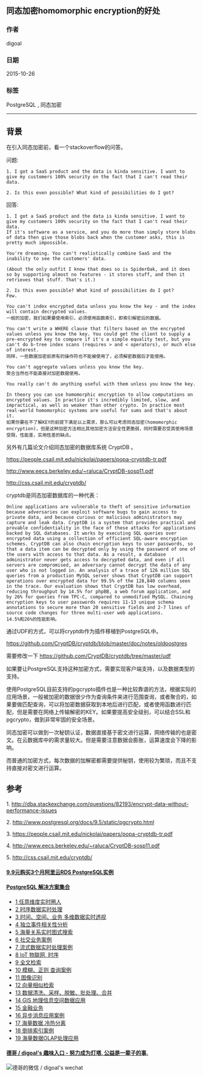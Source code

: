 ## 同态加密homomorphic encryption的好处  
                                                                                                                                                                         
### 作者                                                                                                                                                        
digoal                                                                                                                                                        
                                                                                                                                                        
### 日期                                                                                                                                                         
2015-10-26                                                                                                                                             
                                                                                                                                                          
### 标签                                                                                                                                                        
PostgreSQL , 同态加密          
                                                                                                                                                                    
----                                                                                                                                                                    
                                                                                                                                                                     
## 背景                                                                                             
在引入同态加密前，看一个stackoverflow的问答。  
  
问题:  
  
```  
1. I got a SaaS product and the data is kinda sensitive. I want to give my customers 100% security on the fact that I can't read their data.  
  
2. Is this even possible? What kind of possibilities do I got?  
```  
  
回答:  
  
```  
1. I got a SaaS product and the data is kinda sensitive. I want to give my customers 100% security on the fact that I can't read their data.  
If it's software as a service, and you do more than simply store blobs of data then give those blobs back when the customer asks, this is pretty much impossible.  
  
You're dreaming. You can't realistically combine SaaS and the inability to see the customers' data.  
  
(About the only outfit I know that does so is SpiderOak, and it does so by supporting almost no features - it stores stuff, and then it retrieves that stuff. That's it.)  
  
2. Is this even possible? What kind of possibilities do I got?  
Few.  
  
You can't index encrypted data unless you know the key - and the index will contain decrypted values.  
一般的加密，我们如果要使用索引，必须使用函数索引，即索引解密后的数据。  
  
You can't write a WHERE clause that filters based on the encrypted values unless you know the key. You could get the client to supply a pre-encrypted key to compare if it's a simple equality test, but you can't do b-tree index scans (requires > and < operators), or much else of interest.  
同样，一些数据加密前原有的操作符也不能被使用了，必须解密数据后才能使用。  
  
You can't aggregate values unless you know the key.  
聚合当然也不能直接对加密数据使用。  
  
You really can't do anything useful with them unless you know the key.  
  
In theory you can use homomorphic encryption to allow computations on encrypted values. In practice it's incredibly limited, slow, and impractical, as well as weaker than other crypto. In practice most real-world homomorphic systems are useful for sums and that's about it.  
如果你要在不了解KEY的前提下满足以上需求，那么可以考虑同态加密(homomorphic encryption)，但是这种加密方法相比其他加密方法安全性更脆弱，同时需要忍受其使用场景受限，性能差，实用性差的缺点。  
```  
  
另外有几篇论文介绍同态加密的数据库系统 CryptDB 。  
  
https://people.csail.mit.edu/nickolai/papers/popa-cryptdb-tr.pdf  
  
http://www.eecs.berkeley.edu/~raluca/CryptDB-sosp11.pdf  
  
http://css.csail.mit.edu/cryptdb/  
  
  
cryptdb是同态加密数据库的一种代表：  
  
```  
Online applications are vulnerable to theft of sensitive information because adversaries can exploit software bugs to gain access to private data, and because curious or malicious administrators may capture and leak data. CryptDB is a system that provides practical and provable confidentiality in the face of these attacks for applications backed by SQL databases. It works by executing SQL queries over encrypted data using a collection of efficient SQL-aware encryption schemes. CryptDB can also chain encryption keys to user passwords, so that a data item can be decrypted only by using the password of one of the users with access to that data. As a result, a database administrator never gets access to decrypted data, and even if all servers are compromised, an adversary cannot decrypt the data of any user who is not logged in. An analysis of a trace of 126 million SQL queries from a production MySQL server shows that CryptDB can support operations over encrypted data for 99.5% of the 128,840 columns seen in the trace. Our evaluation shows that CryptDB has low overhead, reducing throughput by 14.5% for phpBB, a web forum application, and by 26% for queries from TPC-C, compared to unmodified MySQL. Chaining encryption keys to user passwords requires 11-13 unique schema annotations to secure more than 20 sensitive fields and 2-7 lines of source code changes for three multi-user web applications.  
14.5%和26%的性能影响。  
```  
  
通过UDF的方式，可以将cryptdb作为插件移植到PostgreSQL中。  
  
https://github.com/CryptDB/cryptdb/blob/master/doc/notes/oldpostgres  
  
需要修改一下  https://github.com/CryptDB/cryptdb/tree/master/udf  
  
如果要让PostgreSQL支持这种加密方式，需要实现客户端支持，以及数据类型的支持。  
  
使用PostgreSQL目前支持的pgcrypto插件也是一种比较靠谱的方法，根据实际的应用场景，一般被加密的数据很少作为查询条件来进行范围查询，或者聚合的，如果要做匹配查询，可以将加密数据获取到本地后进行匹配，或者使用函数进行匹配，但是需要在网络上传输解密的KEY。如果要提高安全级别，可以结合SSL和pgcrypto，做到非常牢固的安全场景。  
  
同态加密可以做到一次秘钥认证，数据直接基于密文进行运算，网络传输的也是密文。在云数据库中的需求量较大。但是需要注意数据会膨胀，运算速度会下降的影响。  
  
而普通的加密方式，每次数据的加解密都需要提供秘钥，使用较为繁琐，而且不支持直接对密文进行运算。  
  
## 参考  
1\. http://dba.stackexchange.com/questions/82193/encrypt-data-without-performance-issues  
  
2\. http://www.postgresql.org/docs/9.5/static/pgcrypto.html  
  
3\. https://people.csail.mit.edu/nickolai/papers/popa-cryptdb-tr.pdf  
  
4\. http://www.eecs.berkeley.edu/~raluca/CryptDB-sosp11.pdf  
  
5\. http://css.csail.mit.edu/cryptdb/  
  
  
  
  
  
  
  
  
  
  
  
  
  
  
  
  
  
  
  
  
  
  
  
  
  
  
  
  
  
  
  
  
  
  
  
  
  
  
  
  
  
  
  
  
  
  
  
  
  
  
  
  
  
  
  
#### [9.9元购买3个月阿里云RDS PostgreSQL实例](https://www.aliyun.com/database/postgresqlactivity "57258f76c37864c6e6d23383d05714ea")
  
  
#### [PostgreSQL 解决方案集合](https://yq.aliyun.com/topic/118 "40cff096e9ed7122c512b35d8561d9c8")
- [1 任意维度实时圈人](https://yq.aliyun.com/topic/118 "40cff096e9ed7122c512b35d8561d9c8")
- [2 时序数据实时处理](https://yq.aliyun.com/topic/118 "40cff096e9ed7122c512b35d8561d9c8")
- [3 时间、空间、业务 多维数据实时透视](https://yq.aliyun.com/topic/118 "40cff096e9ed7122c512b35d8561d9c8")
- [4 独立事件相关性分析](https://yq.aliyun.com/topic/118 "40cff096e9ed7122c512b35d8561d9c8")
- [5 海量关系实时图式搜索](https://yq.aliyun.com/topic/118 "40cff096e9ed7122c512b35d8561d9c8")
- [6 社交业务案例](https://yq.aliyun.com/topic/118 "40cff096e9ed7122c512b35d8561d9c8")
- [7 流式数据实时处理案例](https://yq.aliyun.com/topic/118 "40cff096e9ed7122c512b35d8561d9c8")
- [8 IoT 物联网, 时序](https://yq.aliyun.com/topic/118 "40cff096e9ed7122c512b35d8561d9c8")
- [9 全文检索](https://yq.aliyun.com/topic/118 "40cff096e9ed7122c512b35d8561d9c8")
- [10 模糊、正则 查询案例](https://yq.aliyun.com/topic/118 "40cff096e9ed7122c512b35d8561d9c8")
- [11 图像识别](https://yq.aliyun.com/topic/118 "40cff096e9ed7122c512b35d8561d9c8")
- [12 向量相似检索](https://yq.aliyun.com/topic/118 "40cff096e9ed7122c512b35d8561d9c8")
- [13 数据清洗、采样、脱敏、批处理、合并](https://yq.aliyun.com/topic/118 "40cff096e9ed7122c512b35d8561d9c8")
- [14 GIS 地理信息空间数据应用](https://yq.aliyun.com/topic/118 "40cff096e9ed7122c512b35d8561d9c8")
- [15 金融业务](https://yq.aliyun.com/topic/118 "40cff096e9ed7122c512b35d8561d9c8")
- [16 异步消息应用案例](https://yq.aliyun.com/topic/118 "40cff096e9ed7122c512b35d8561d9c8")
- [17 海量数据 冷热分离](https://yq.aliyun.com/topic/118 "40cff096e9ed7122c512b35d8561d9c8")
- [18 倒排索引案例](https://yq.aliyun.com/topic/118 "40cff096e9ed7122c512b35d8561d9c8")
- [19 海量数据OLAP处理应用](https://yq.aliyun.com/topic/118 "40cff096e9ed7122c512b35d8561d9c8")
  
  
#### [德哥 / digoal's 趣味入口 - 努力成为灯塔, 公益是一辈子的事.](https://github.com/digoal/blog/blob/master/README.md "22709685feb7cab07d30f30387f0a9ae")
  
  
![德哥的微信 / digoal's wechat](../pic/digoal_weixin.jpg "f7ad92eeba24523fd47a6e1a0e691b59")
  
